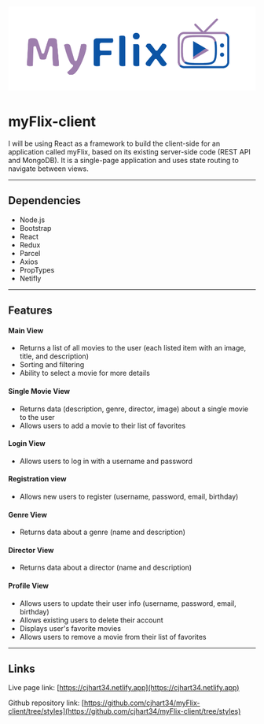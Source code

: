#  <img src=./src/components/navbar/images/myflix.png width=600>
# myFlix-client
 I will be using React as a framework to build the client-side for an application called myFlix, based on its existing server-side code (REST API and MongoDB). It is a single-page application and uses state routing to navigate between views.

---

## Dependencies
- Node.js
- Bootstrap
- React
- Redux
- Parcel
- Axios
- PropTypes
- Netifly

---

## Features

#### Main View
* Returns a list of all movies to the user (each listed item with an image, title, and description)
* Sorting and filtering
* Ability to select a movie for more details

#### Single Movie View
* Returns data (description, genre, director, image) about a single movie to the user
* Allows users to add a movie to their list of favorites

#### Login View
* Allows users to log in with a username and password

#### Registration view
* Allows new users to register (username, password, email, birthday)

#### Genre View
* Returns data about a genre (name and description)

#### Director View
* Returns data about a director (name and description)

#### Profile View
* Allows users to update their user info (username, password, email, birthday)
* Allows existing users to delete their account
* Displays user's favorite movies
* Allows users to remove a movie from their list of favorites

---

## Links
Live page link: [https://cjhart34.netlify.app](https://cjhart34.netlify.app)

Github repository link: [https://github.com/cjhart34/myFlix-client/tree/styles](https://github.com/cjhart34/myFlix-client/tree/styles)
